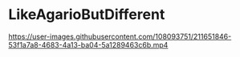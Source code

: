 # LikeAgarioButDifferent

https://user-images.githubusercontent.com/108093751/211651846-53f1a7a8-4683-4a13-ba04-5a1289463c6b.mp4

